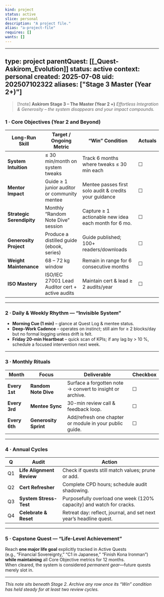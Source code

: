 ```yaml
---
kind: project
status: active
slice: personal
description: "A project file."
alias: "a-project-file"
requires: []
wants: []
---
```

---
type: project
parentQuest: [[_Quest-Askirom_Evolution]]
status: active
context: personal
created: 2025-07-08
uid: 202507102322
aliases: ["Stage 3 Master (Year 2+)"]
---

> [!note] **Askirom Stage 3 – The Master (Year 2 +)**
> *Effortless Integration & Generosity – the system disappears and your impact compounds.*

### 1 · Core Objectives (Year 2 and Beyond)

| Long-Run Skill | Target / Ongoing Metric | “Win” Condition | **Actuals** |
|----------------|------------------------|-----------------|-------------|
| **System Intuition** | ≤ 30 min/month on system tweaks | Track 6 months where tweaks ≤ 30 min each | ☐ |
| **Mentor Impact** | Guide ≥ 1 junior auditor or community mentee | Mentee passes first solo audit & credits your guidance | ☐ |
| **Strategic Serendipity** | Monthly “Random Note Dive” session | Capture ≥ 1 actionable new idea each month for 6 mo. | ☐ |
| **Generosity Project** | Produce a distilled guide (ebook, series) | Guide published; 100+ readers/downloads | ☐ |
| **Weight Maintenance** | 68 – 72 kg window | Remain in range for 6 consecutive months | ☐ |
| **ISO Mastery** | ISO/IEC 27001 Lead Auditor cert + active audits | Maintain cert & lead ≥ 2 audits/year | ☐ |

---

### 2 · Daily & Weekly Rhythm — “Invisible System”

- **Morning Cue (1 min)** – glance at Quest Log & mentee status.  
- **Deep-Work Cadence** – operates on instinct; still aim for ≥ 2 blocks/day but no formal logging unless drift is felt.  
- **Friday 20-min Heartbeat** – quick scan of KPIs; if any lag by > 10 %, schedule a focused intervention next week.

---

### 3 · Monthly Rituals

| Month | Focus | Deliverable | Checkbox |
|-------|-------|-------------|----------|
| **Every 1st** | **Random Note Dive** | Surface a forgotten note → convert to insight or archive. | ☐ |
| **Every 3rd** | **Mentee Sync** | 30-min review call & feedback loop. | ☐ |
| **Every 6th** | **Generosity Sprint** | Add/refresh one chapter or module in your public guide. | ☐ |

---

### 4 · Annual Cycles

| Q | Audit | Action |
|---|-------|--------|
| Q1 | **Life Alignment Review** | Check if quests still match values; prune or add. |
| Q2 | **Cert Refresher** | Complete CPD hours; schedule audit shadowing. |
| Q3 | **System Stress-Test** | Purposefully overload one week (120% capacity) and watch for cracks. |
| Q4 | **Celebrate & Reset** | Retreat day: reflect, journal, and set next year’s headline quest. |

---

### 5 · Capstone Quest — “Life-Level Achievement”

Reach **one major life goal** explicitly tracked in Active Quests  
(e.g., “Financial Sovereignty,” “C1 in Japanese,” “Finish Kona Ironman”) **while maintaining** all Core Objective metrics for 12 months.  
When cleared, the system is considered *permanent gear*—future quests merely slot in.

---

*This note sits beneath Stage 2. Archive any row once its “Win” condition has held steady for at least two review cycles.*
